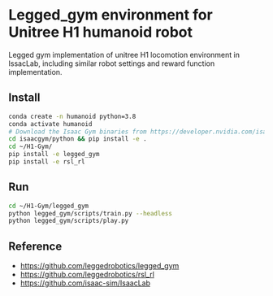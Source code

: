# Legged_gym environment for Unitree H1 humanoid robot

Legged gym implementation of unitree H1 locomotion environment in IssacLab, including similar robot settings and reward function implementation.

## Install

```bash
conda create -n humanoid python=3.8
conda activate humanoid
# Download the Isaac Gym binaries from https://developer.nvidia.com/isaac-gym 
cd isaacgym/python && pip install -e .
cd ~/H1-Gym/
pip install -e legged_gym
pip install -e rsl_rl
```

## Run

```bash
cd ~/H1-Gym/legged_gym
python legged_gym/scripts/train.py --headless
python legged_gym/scripts/play.py
```

## Reference

- https://github.com/leggedrobotics/legged_gym
- https://github.com/leggedrobotics/rsl_rl
- https://github.com/isaac-sim/IsaacLab

